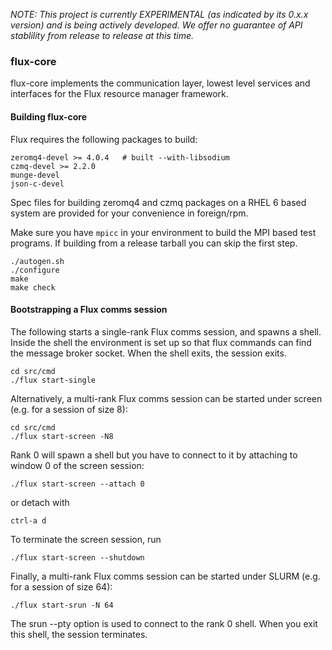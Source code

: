 _NOTE: This project is currently EXPERIMENTAL (as indicated by its
0.x.x version) and is being actively developed.  We offer no guarantee
of API stablility from release to release at this time._

### flux-core

flux-core implements the communication layer, lowest level
services and interfaces for the Flux resource manager framework.

#### Building flux-core

Flux requires the following packages to build:
```
zeromq4-devel >= 4.0.4   # built --with-libsodium
czmq-devel >= 2.2.0
munge-devel
json-c-devel
```
Spec files for building zeromq4 and czmq packages on a RHEL 6 based
system are provided for your convenience in foreign/rpm.

Make sure you have `mpicc` in your environment to build the MPI based
test programs.  If building from a release tarball you can skip
the first step.

```
./autogen.sh
./configure
make
make check
```
#### Bootstrapping a Flux comms session

The following starts a single-rank Flux comms session, and spawns
a shell.  Inside the shell the environment is set up so that flux
commands can find the message broker socket.
When the shell exits, the session exits.
```
cd src/cmd
./flux start-single
```

Alternatively, a multi-rank Flux comms session can be started under
screen (e.g. for a session of size 8):
```
cd src/cmd
./flux start-screen -N8
```
Rank 0 will spawn a shell but you have to connect to it by attaching
to window 0 of the screen session:
```
./flux start-screen --attach 0
```
or detach with
```
ctrl-a d
```
To terminate the screen session, run
```
./flux start-screen --shutdown
```

Finally, a multi-rank Flux comms session can be started under SLURM
(e.g. for a session of size 64):
```
./flux start-srun -N 64
```
The srun --pty option is used to connect to the rank 0 shell.
When you exit this shell, the session terminates.
